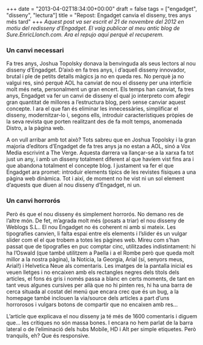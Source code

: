 +++
date = "2013-04-02T18:34:00+00:00"
draft = false
tags = ["engadget", "disseny", "lectura"]
title = "Repost: Engadget canvia el disseny, tres anys més tard"
+++
*Aquest post va ser escrit el 21 de novembre del 2012 en motiu del redisseny d'Engadget. El vaig publicar al meu antic blog de Sure.EnricLlonch.com. Ara el repujo aquí perquè el recuperem.*

### Un canvi necessari

Fa tres anys, Joshua Topolsky donava la benvinguda als seus lectors al nou disseny d‘Engadget. D’això en fa tres anys, i d’aquell disseny innovador, brutal i ple de petits detalls màgics ja no en queda res. No perquè ja no valgui res, sinó perquè AOL ha canviat de nou el disseny per una interfície molt més neta, personalment un gran encert. Els temps han canviat, fa tres anys, Engadget va fer un canvi de disseny el qual jo interpreto com afegir gran quantitat de millores a l’estructura blog, però sense canviar aquest concepte. I ara el que fan és eliminar les innecessàries, simplificar el disseny, modernitzar-lo i, segons ells, introduir característiques pròpies de la seva revista que porten realitzant des de fa molt temps, anomenada Distro, a la pàgina web.

A on vull arribar amb tot això? Tots sabreu que en Joshua Topolsky i la gran majoria d’editors d’Engadget de fa tres anys ja no estan a AOL, sinó a Vox Media escrivint a The Verge. Aquesta darrera va llançar-se a la xarxa fa tot just un any, i amb un disseny totalment diferent al que havíem vist fins ara i que abandona totalment el concepte blog. I justament va fer el que Engadget ara promet: introduir elements típics de les revistes físiques a una pàgina web dinàmica. Tot i així, de moment no he vist ni un sol element d’aquests que diuen al nou disseny d’Engadget, ni un.

### Un canvi horrorós

Però és que el nou disseny és simplement horrorós. No demano res de l’altre món. De fet, m’agrada molt més (posats a triar) el nou disseny de Weblogs S.L.. El nou Engadget no és coherent ni amb si mateix. Les tipografies canvien, li falta espai entre els elements i l’slider és un vulgar slider com el el que trobem a totes les pàgines web. Mireu com s’han passat que de tipografies en puc comptar cinc, utilitzades indistintament: hi ha l’Oswald (que també utilitzem a Paella i a el Rombe però que queda molt millor a la nostra pàgina), la Noticia, la Georgia, Arial (sí, senyors meus, Arial!) i Helvetica Neue als comentaris. Les imatges de la pantalla inicial es veuen lletges i no encaixen amb els rectangles negres dels títols dels articles, el fons és gris i només passa a blanc en certs moments, de tant en tant veus algunes cursives per allà que no hi pinten res, hi ha una barra de cerca situada al costat del menú que encara crec que és un bug, a la homepage també inclouen la via/source dels articles a part d’uns horrorosos i vulgars botons de compartir que no encaixen amb res…

L’article que explicava el nou disseny ja té més de 1600 comentaris i diguem que… les crítiques no són massa bones. I encara no hem parlat de la barra lateral o de l’eliminació dels hubs Mobile, HD i Alt per simple etiquetes. Però tranquils, eh? Que és responsive.